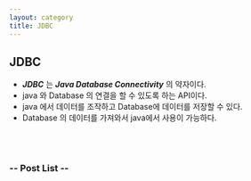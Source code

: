 ```yaml
---
layout: category
title: JDBC
---
```


## JDBC
- ***JDBC*** 는 ***Java Database Connectivity*** 의 약자이다.
- java 와 Database 의 연결을 할 수 있도록 하는 API이다.
- java 에서 데이터를 조작하고 Database에 데이터를 저장할 수 있다.
- Database 의 데이터를 가져와서 java에서 사용이 가능하다.

<br>
<br>

### -- Post List --
